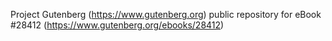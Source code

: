 Project Gutenberg (https://www.gutenberg.org) public repository for eBook #28412 (https://www.gutenberg.org/ebooks/28412)
